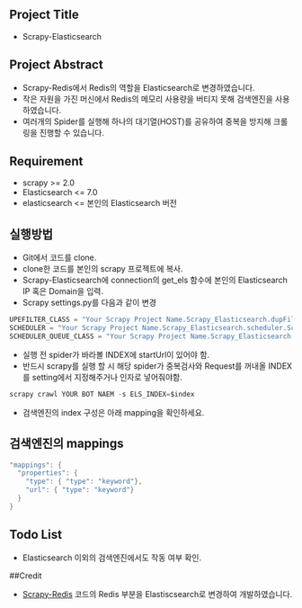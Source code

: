 ## Project Title
- Scrapy-Elasticsearch

## Project Abstract
- Scrapy-Redis에서 Redis의 역할을 Elasticsearch로 변경하였습니다.
- 작은 자원을 가진 머신에서 Redis의 메모리 사용량을 버티지 못해 검색엔진을 사용하였습니다.
- 여러개의 Spider를 실행해 하나의 대기열(HOST)를 공유하여 중복을 방지해 크롤링을 진행할 수 있습니다.

## Requirement
- scrapy >= 2.0
- Elasticsearch <= 7.0
- elasticsearch <= 본인의 Elasticsearch 버전

## 실행방법
- Git에서 코드를 clone.
- clone한 코드를 본인의 scrapy 프로젝트에 복사.
- Scrapy-Elasticsearch에 connection의 get_els 함수에 본인의 Elasticsearch IP 혹은 Domain을 입력.
- Scrapy settings.py를 다음과 같이 변경
```c
UPEFILTER_CLASS = "Your Scrapy Project Name.Scrapy_Elasticsearch.dupFilter.RFPDupeFilter"
SCHEDULER = "Your Scrapy Project Name.Scrapy_Elasticsearch.scheduler.Scheduler"
SCHEDULER_QUEUE_CLASS = "Your Scrapy Project Name.Scrapy_Elasticsearch.queue.SpiderQueue"
```
- 실행 전 spider가 바라볼 INDEX에 startUrl이 있어야 함.
- 반드시 scrapy를 실행 할 시 해당 spider가 중복검사와 Request를 꺼내올 INDEX를 setting에서 지정해주거나 인자로 넣어줘야함.
```c
scrapy crawl YOUR BOT NAEM -s ELS_INDEX=$index
```
- 검색엔진의 index 구성은 아래 mapping을 확인하세요.


## 검색엔진의 mappings
```c
"mappings": {
  "properties": {
    "type": { "type": "keyword"},
    "url": { "type": "keyword"}
  }
}
```

## Todo List
- Elasticsearch 이외의 검색엔진에서도 작동 여부 확인.

##Credit
- [Scrapy-Redis](https://github.com/rmax/scrapy-redis) 코드의 Redis 부분을 Elastiscsearch로 변경하여 개발하였습니다.
